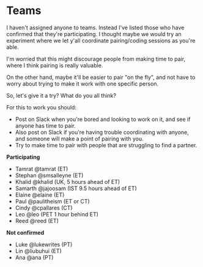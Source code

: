 # Teams

I haven't assigned anyone to teams. Instead I've listed those who have confirmed that they're participating. I thought maybe we would try an experiment where we let y'all coordinate pairing/coding sessions as you're able.

I'm worried that this might discourage people from making time to pair, where I think pairing is really valuable.

On the other hand, maybe it'll be easier to pair "on the fly", and not have to worry about trying to make it work with one specific person.

So, let's give it a try? What do you all think?

For this to work you should:

- Post on Slack when you're bored and looking to work on it, and see if anyone has time to pair.
- Also post on Slack if you're having trouble coordinating with anyone, and someone will make a point of pairing with you.
- Try to make time to pair with people that are struggling to find a partner.


**Participating**
- Tamrat @tamrat (ET)
- Stephan @smsalleyne (ET)
- Khalid @khalid (UK, 5 hours ahead of ET)
- Samarth @jajoosam (IST 9.5 hours ahead of ET)
- Elaine @elaine (ET)
- Paul @paulitheism (ET or CT)
- Cindy @cpallares (CT)
- Leo @leo (PET 1 hour behind ET)
- Reed @reed (ET)

**Not confirmed**
- Luke @lukewrites (PT)
- Lin @liubuhui (ET)
- Ana @ana (PT)